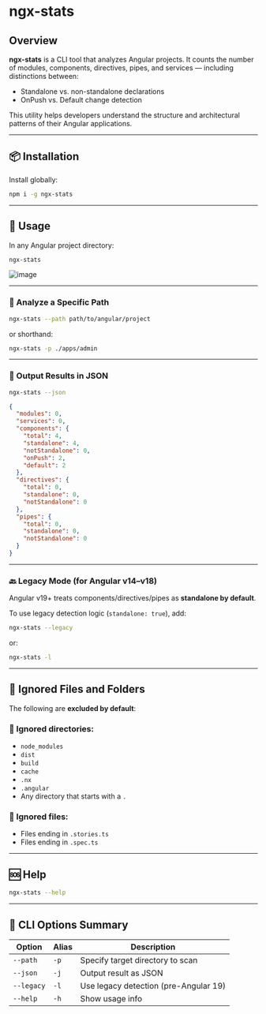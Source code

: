 # ngx-stats

## Overview

**ngx-stats** is a CLI tool that analyzes Angular projects. It counts the number of modules, components, directives, pipes, and services — including distinctions between:

- Standalone vs. non-standalone declarations
- OnPush vs. Default change detection

This utility helps developers understand the structure and architectural patterns of their Angular applications.

---

## 📦 Installation

Install globally:

```bash
npm i -g ngx-stats
````

---

## 🚀 Usage

In any Angular project directory:

```bash
ngx-stats
```

![image](https://github.com/tomer953/ngx-stats/assets/1807493/603d01c7-2def-433f-b802-fbee60481dba)

---

### 📁 Analyze a Specific Path

```bash
ngx-stats --path path/to/angular/project
```

or shorthand:

```bash
ngx-stats -p ./apps/admin
```

---

### 🧮 Output Results in JSON

```bash
ngx-stats --json
```

```json
{
  "modules": 0,
  "services": 0,
  "components": {
    "total": 4,
    "standalone": 4,
    "notStandalone": 0,
    "onPush": 2,
    "default": 2
  },
  "directives": {
    "total": 0,
    "standalone": 0,
    "notStandalone": 0
  },
  "pipes": {
    "total": 0,
    "standalone": 0,
    "notStandalone": 0
  }
}
```

---

### 🔙 Legacy Mode (for Angular v14–v18)

Angular v19+ treats components/directives/pipes as **standalone by default**.

To use legacy detection logic (`standalone: true`), add:

```bash
ngx-stats --legacy
```

or:

```bash
ngx-stats -l
```

---

## 🧼 Ignored Files and Folders

The following are **excluded by default**:

### 📂 Ignored directories:

* `node_modules`
* `dist`
* `build`
* `cache`
* `.nx`
* `.angular`
* Any directory that starts with a `.`

### 📄 Ignored files:

* Files ending in `.stories.ts`
* Files ending in `.spec.ts`

---

## 🆘 Help

```bash
ngx-stats --help
```

---

## 🔧 CLI Options Summary

| Option     | Alias | Description                           |
| ---------- | ----- | ------------------------------------- |
| `--path`   | `-p`  | Specify target directory to scan      |
| `--json`   | `-j`  | Output result as JSON                 |
| `--legacy` | `-l`  | Use legacy detection (pre-Angular 19) |
| `--help`   | `-h`  | Show usage info                       |

